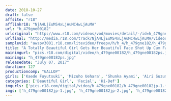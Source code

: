 ```yaml
---
date: 2018-10-27
draft: false
affsite: "r18"
afflinkr18: "NjA4LjEuMS4xLjAuMC4wLjAuMA"
url: "h_479gne00182"
urloriginal: "http://www.r18.com/videos/vod/movies/detail/-/id=h_479gne00182"
urlfinal: "http://media.r18.com/track/NjA4LjEuMS4xLjAuMC4wLjAuMA/videos/vod/movies/detail/-/id=h_479gne00182"
samplevid: "awspv3001.r18.com/litevideo/freepv/h/h_4/h_479gne182/h_479gne182_dmb_w.mp4"
title: "A Totally Beautiful Girl Gets Her Beautiful Face Shot Up Cum Face Style 1"
mainimgurl: "pics.r18.com/digital/video/h_479gne00182/h_479gne00182ps.jpg"
mainimgs: "h_479gne00182ps.jpg"
releasedate: "July 07, 2017"
duration: 127
productioncomp: "GALLOP"
girls: ['Kaede Fuyutsuki', 'Mizuho Uehara', 'Shunka Ayami', 'Airi Suzumura', 'Nozomi Kitano', 'Rui Hasegawa', 'Mion Sonoda']
categories: ['Beautiful Girl', 'Facial', 'Hi-Def']
imgurls: ['pics.r18.com/digital/video/h_479gne00182/h_479gne00182jp-1.jpg', 'pics.r18.com/digital/video/h_479gne00182/h_479gne00182jp-2.jpg', 'pics.r18.com/digital/video/h_479gne00182/h_479gne00182jp-3.jpg', 'pics.r18.com/digital/video/h_479gne00182/h_479gne00182jp-4.jpg', 'pics.r18.com/digital/video/h_479gne00182/h_479gne00182jp-5.jpg', 'pics.r18.com/digital/video/h_479gne00182/h_479gne00182jp-6.jpg', 'pics.r18.com/digital/video/h_479gne00182/h_479gne00182jp-7.jpg', 'pics.r18.com/digital/video/h_479gne00182/h_479gne00182jp-8.jpg', 'pics.r18.com/digital/video/h_479gne00182/h_479gne00182jp-9.jpg', 'pics.r18.com/digital/video/h_479gne00182/h_479gne00182jp-10.jpg', 'pics.r18.com/digital/video/h_479gne00182/h_479gne00182jp-11.jpg', 'pics.r18.com/digital/video/h_479gne00182/h_479gne00182jp-12.jpg', 'pics.r18.com/digital/video/h_479gne00182/h_479gne00182jp-13.jpg', 'pics.r18.com/digital/video/h_479gne00182/h_479gne00182jp-14.jpg', 'pics.r18.com/digital/video/h_479gne00182/h_479gne00182jp-15.jpg', 'pics.r18.com/digital/video/h_479gne00182/h_479gne00182jp-16.jpg', 'pics.r18.com/digital/video/h_479gne00182/h_479gne00182jp-17.jpg', 'pics.r18.com/digital/video/h_479gne00182/h_479gne00182jp-18.jpg', 'pics.r18.com/digital/video/h_479gne00182/h_479gne00182jp-19.jpg', 'pics.r18.com/digital/video/h_479gne00182/h_479gne00182jp-20.jpg']
imgs: ['h_479gne00182jp-1.jpg', 'h_479gne00182jp-2.jpg', 'h_479gne00182jp-3.jpg', 'h_479gne00182jp-4.jpg', 'h_479gne00182jp-5.jpg', 'h_479gne00182jp-6.jpg', 'h_479gne00182jp-7.jpg', 'h_479gne00182jp-8.jpg', 'h_479gne00182jp-9.jpg', 'h_479gne00182jp-10.jpg', 'h_479gne00182jp-11.jpg', 'h_479gne00182jp-12.jpg', 'h_479gne00182jp-13.jpg', 'h_479gne00182jp-14.jpg', 'h_479gne00182jp-15.jpg', 'h_479gne00182jp-16.jpg', 'h_479gne00182jp-17.jpg', 'h_479gne00182jp-18.jpg', 'h_479gne00182jp-19.jpg', 'h_479gne00182jp-20.jpg']
---
```

